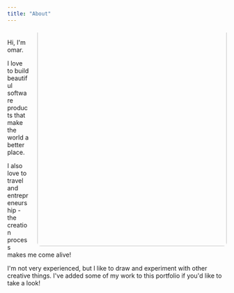 ```yaml
---
title: "About"
---
```




<div style="overflow: hidden; margin: 20px 0; max-width: 100%;">
  <img id="about-page-image" src="/uploads/photo-1756982392181.jpg" alt="About Photo" style="float: right !important; width: 435px !important; height: 550px !important; object-fit: cover !important; border-radius: 8px !important; margin-left: 20px !important; margin-bottom: 10px !important; margin-top: -60px !important; clear: right !important; display: inline-block !important;">
  
  <p>Hi, I'm omar.</p>
  
  <p>I love to build beautiful software products that make the world a better place.</p>
  
<p>I also love to travel and entrepreneurship - the creation process makes me come alive!</p> 

<p>I'm not very experienced, but I like to draw and experiment with other creative things. I've added some of my work to this portfolio if you'd like to take a look!</p>

</div>


